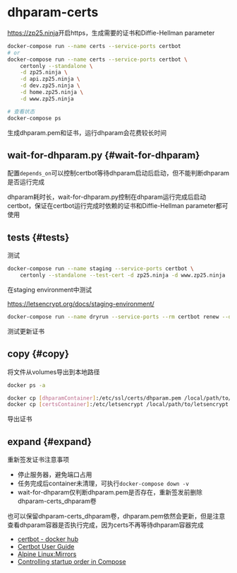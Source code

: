 # dhparam-certs

<https://zp25.ninja>开启https，生成需要的证书和Diffie-Hellman parameter

~~~bash
docker-compose run --name certs --service-ports certbot
# or
docker-compose run --name certs --service-ports certbot \
    certonly --standalone \
    -d zp25.ninja \
    -d api.zp25.ninja \
    -d dev.zp25.ninja \
    -d home.zp25.ninja \
    -d www.zp25.ninja

# 查看状态
docker-compose ps
~~~

生成dhparam.pem和证书，运行dhparam会花费较长时间

## wait-for-dhparam.py {#wait-for-dhparam}

配置`depends_on`可以控制certbot等待dhparam启动后启动，但不能判断dhparam是否运行完成

dhparam耗时长，wait-for-dhparam.py控制在dhparam运行完成后启动certbot，保证在certbot运行完成时依赖的证书和Diffie-Hellman parameter都可使用

## tests {#tests}

测试

~~~bash
docker-compose run --name staging --service-ports certbot \
    certonly --standalone --test-cert -d zp25.ninja -d www.zp25.ninja
~~~

在staging environment中测试

<https://letsencrypt.org/docs/staging-environment/>

~~~bash
docker-compose run --name dryrun --service-ports --rm certbot renew --dry-run
~~~

测试更新证书

## copy {#copy}

将文件从volumes导出到本地路径

~~~bash
docker ps -a

docker cp [dhparamContainer]:/etc/ssl/certs/dhparam.pem /local/path/to/dhparam.pem
docker cp [certsContainer]:/etc/letsencrypt /local/path/to/letsencrypt
~~~

导出证书

## expand {#expand}

重新签发证书注意事项

+ 停止服务器，避免端口占用
+ 任务完成后container未清理，可执行`docker-compose down -v`
+ wait-for-dhparam仅判断dhparam.pem是否存在，重新签发前删除dhparam-certs_dhparam卷

也可以保留dhparam-certs_dhparam卷，dhparam.pem依然会更新，但是注意查看dhparam容器是否执行完成，因为certs不再等待dhparam容器完成

+ [certbot - docker hub](https://hub.docker.com/u/certbot "certbot")
+ [Certbot User Guide](https://certbot.eff.org/docs/using.html "Certbot User Guide")
+ [Alpine Linux:Mirrors](https://wiki.alpinelinux.org/wiki/Alpine_Linux:Mirrors "Alpine Linux:Mirrors")
+ [Controlling startup order in Compose](https://docs.docker.com/compose/startup-order/ "Controlling startup order in Compose")
